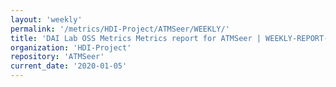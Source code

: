 ```yaml
---
layout: 'weekly'
permalink: '/metrics/HDI-Project/ATMSeer/WEEKLY/'
title: 'DAI Lab OSS Metrics Metrics report for ATMSeer | WEEKLY-REPORT-2020-01-05'
organization: 'HDI-Project'
repository: 'ATMSeer'
current_date: '2020-01-05'
---
```

